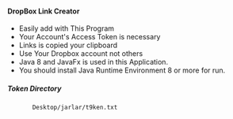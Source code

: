 #### DropBox Link Creator

- Easily add with This Program
- Your Account's Access Token is necessary
- Links is copied your clipboard 
- Use Your Dropbox account not others
- Java 8 and JavaFx is used in this Application. 
- You should install Java Runtime Environment 8 or more for run. 

##### Token Directory

           Desktop/jarlar/t9ken.txt



